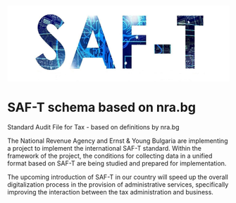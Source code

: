 ![alt text](https://github.com/g-vvv/SAF-T/blob/main/saft.png?raw=true)

# SAF-T schema based on nra.bg
Standard Audit File for Tax - based on definitions by nra.bg

The National Revenue Agency and Ernst & Young Bulgaria are implementing a project to implement the international SAF-T standard. Within the framework of the project, the conditions for collecting data in a unified format based on SAF-T are being studied and prepared for implementation.

The upcoming introduction of SAF-T in our country will speed up the overall digitalization process in the provision of administrative services, specifically improving the interaction between the tax administration and business.

